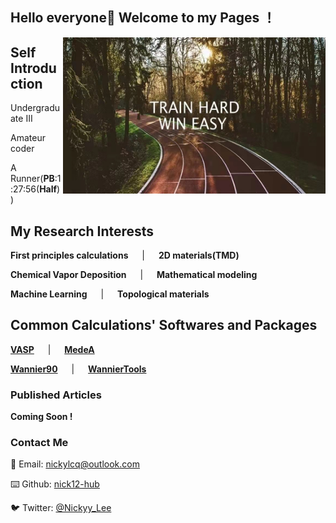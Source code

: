 ## Hello everyone👋 Welcome to my Pages ！
<img align="right" width="420" height="250" src="https://github.com/Nick12-hub/Nick12-hub/blob/main/WechatIMG71.jpeg">

## Self Introduction

Undergraduate III

Amateur coder

A Runner(__PB__:1:27:56(__Half__))


## My Research Interests

**First principles calculations** &emsp; | &emsp;   **2D materials(TMD)**
   
**Chemical Vapor Deposition** &emsp; | &emsp;  **Mathematical modeling** 

**Machine Learning** &emsp; | &emsp;   **Topological materials**

## Common Calculations' Softwares and Packages

[**VASP**](https://www.vasp.at/)   &emsp; | &emsp;  [**MedeA**](https://www.materialsdesign.com/medea-software)

[**Wannier90**](http://www.wannier.org/)  &emsp; | &emsp;  [**WannierTools**](http://www.wanniertools.com/)


### Published Articles

__Coming Soon !__ 

### Contact Me 
📧 Email: [nickylcq@outlook.com](nickylcq@outlook.com)

⌨️  Github: [nick12-hub](https://github.com/nick12-hub)

🐦 Twitter: [@Nickyy_Lee](https://twitter.com/Nickyy_Lee)


